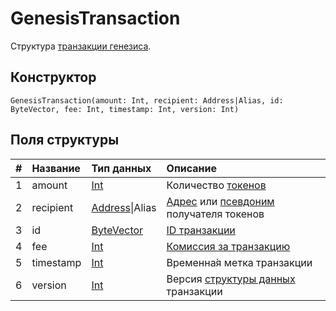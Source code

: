# GenesisTransaction

Структура [транзакции генезиса](/blockchain/transaction-type/genesis-transaction.md).

## Конструктор

``` ride
GenesisTransaction(amount: Int, recipient: Address|Alias, id: ByteVector, fee: Int, timestamp: Int, version: Int)
```

## Поля структуры

| # | Название | Тип данных | Описание |
| :--- | :--- | :--- | :--- |
| 1 | amount | [Int](/ride/data-types/int.md) | Количество [токенов](/blockchain/token.md) |
| 2 | recipient | [Address](/ride/structures/common-structures/address.md)&#124;Alias | [Адрес](/blockchain/address.md) или [псевдоним](/blockchain/alias.md) получателя токенов |
| 3 | id | [ByteVector](/ride/data-types/byte-vector.md) | [ID транзакции](/blockchain/transaction/transaction-id.md) |
| 4 | fee | [Int](/ride/data-types/int.md) | [Комиссия за транзакцию](/blockchain/transaction-fee.md) |
| 5 | timestamp | [Int](/ride/data-types/int.md) | Временна́я метка транзакции |
| 6 | version | [Int](/ride/data-types/int.md) | Версия [структуры данных](/blockchain/binary-format/transaction-binary-format.md) транзакции |
